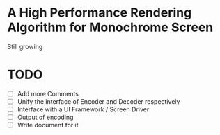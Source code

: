 # A High Performance Rendering Algorithm for Monochrome Screen
Still growing
# TODO
- [ ] Add more Comments
- [ ] Unify the interface of Encoder and Decoder respectively
- [ ] Interface with a UI Framework / Screen Driver
- [ ] Output of encoding
- [ ] Write document for it
